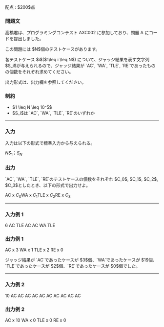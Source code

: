 
<div>

<span>

<span>

<p>
配点 : $200$点
</p>

<div>

<section>

### **問題文**

<p>
高橋君は、プログラミングコンテスト AXC002 に参加しており、問題 A にコードを提出しました。
</p>

<p>
この問題には $N$個のテストケースがあります。
</p>

<p>
各テストケース $i$($1\leq i \leq N$) について、ジャッジ結果を表す文字列 $S_i$が与えられるので、ジャッジ結果が `AC`, `WA`, `TLE`, `RE`であったものの個数をそれぞれ求めてください。
</p>

<p>
出力形式は、出力欄を参照してください。
</p>

</section>

</div>

<div>

<section>

### **制約**

<ul>

<li>
$1 \leq N \leq 10^5$
</li>

<li>
$S_i$は `AC`, `WA`, `TLE`, `RE`のいずれか
</li>

</ul>

</section>

</div>

---

<div>

<div>

<section>

### **入力**

<p>
入力は以下の形式で標準入力から与えられる。
</p>

<div>

$N$$S_1$$\vdots$$S_N$
</div>

</section>

</div>

<div>

<section>

### **出力**

<p>
`AC`, `WA`, `TLE`, `RE`のテストケースの個数をそれぞれ $C_0$, $C_1$, $C_2$, $C_3$としたとき、以下の形式で出力せよ。
</p>

<div>

AC x $C_0$WA x $C_1$TLE x $C_2$RE x $C_3$
</div>

</section>

</div>

</div>

---

<div>

<section>

### **入力例 1**

<div>

6
AC
TLE
AC
AC
WA
TLE

</div>

</section>

</div>

<div>

<section>

### **出力例 1**

<div>

AC x 3
WA x 1
TLE x 2
RE x 0

</div>

<p>
ジャッジ結果が `AC`であったケースが $3$個、`WA`であったケースが $1$個、`TLE`であったケースが $2$個、`RE`であったケースが $0$個でした。
</p>

</section>

</div>

---

<div>

<section>

### **入力例 2**

<div>

10
AC
AC
AC
AC
AC
AC
AC
AC
AC
AC

</div>

</section>

</div>

<div>

<section>

### **出力例 2**

<div>

AC x 10
WA x 0
TLE x 0
RE x 0

</div>

</section>

</div>

</span>

</span>

</div>
